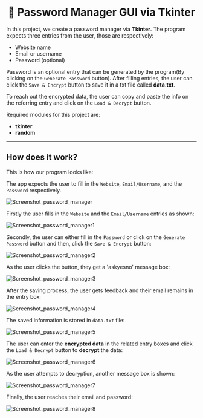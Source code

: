 <h1 align="center"> 🔑 Password Manager GUI via Tkinter </h1>

In this project, we create a password manager via **Tkinter**. The program expects three entries from the user, those are 
respectively:

* Website name
* Email or username
* Password (optional)

Password is an optional entry that can be generated by the program(By clicking on the `Generate Password` button). 
After filling entries, the user can click the `Save & Encrypt` button to save it in a txt file called **data.txt**.

To reach out the encrypted data, the user can copy and paste the info on the referring entry and click on the 
`Load & Decrypt` button.

Required modules for this project are:

* **tkinter**
* **random**

<hr>

<h2> How does it work?</h2>

This is how our program looks like:

The app expects the user to fill in the `Website`, `Email/Username`, and the `Password` respectively.

![Screenshot_password_manager](https://github.com/Trigenaris/password-manager-GUI/assets/122381599/3f068c62-8254-4d0d-af50-ac7037d1e1f4)

Firstly the user fills in the `Website` and the `Email/Username` entries as shown:

![Screenshot_password_manager1](https://github.com/Trigenaris/password-manager-GUI/assets/122381599/404f0720-d06e-414c-88fa-fc147f87d022)

Secondly, the user can either fill in the `Password` or click on the `Generate Password` button and then, click the `Save & Encrypt` button:

![Screenshot_password_manager2](https://github.com/Trigenaris/password-manager-GUI/assets/122381599/18aa3374-bc4a-4cc8-9c66-315d72fa51bc)

As the user clicks the button, they get a 'askyesno' message box:

![Screenshot_password_manager3](https://github.com/Trigenaris/password-manager-GUI/assets/122381599/61fb4680-3244-42f9-a067-25e09ccb5c86)

After the saving process, the user gets feedback and their email remains in the entry box:

![Screenshot_password_manager4](https://github.com/Trigenaris/password-manager-GUI/assets/122381599/4b221ede-52d0-4ff1-afc0-58ff5642fa91)

The saved information is stored in `data.txt` file:

![Screenshot_password_manager5](https://github.com/Trigenaris/password-manager-GUI/assets/122381599/bfa79731-3487-4645-93b1-048fd4b53283)

The user can enter the **encrypted data** in the related entry boxes and click the `Load & Decrypt` button to **decrypt** the data:

![Screenshot_password_manager6](https://github.com/Trigenaris/password-manager-GUI/assets/122381599/ef4dccca-7f05-4e1b-893c-d31576041b86)

As the user attempts to decryption, another message box is shown:

![Screenshot_password_manager7](https://github.com/Trigenaris/password-manager-GUI/assets/122381599/2a2393fc-fa32-4705-8d39-67f655d7887e)

Finally, the user reaches their email and password:

![Screenshot_password_manager8](https://github.com/Trigenaris/password-manager-GUI/assets/122381599/12ce7ac7-e680-4232-9316-f5d30049cc73)





